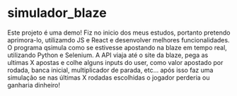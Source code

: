 # simulador_blaze
Este projeto é uma demo! Fiz no inicio dos meus estudos, portanto pretendo aprimora-lo, utilizamdo JS e React e desenvolver melhores funcionalidades.
 O programa qsimula como se estivesse apostando na blaze em tempo real, utilizando Python e Selenium. A API viaja até o site da blaze, pega as ultimas X apostas e colhe alguns inputs do user, como 
 valor apostado por rodada, banca inicial, multiplicador de parada, etc... após isso faz uma simulação se nas últimas X rodadas escolhidas o jogador perderia ou ganharia dinheiro!

 
